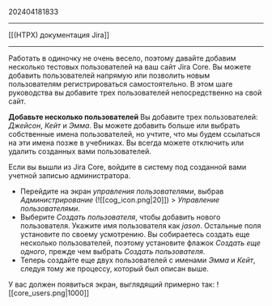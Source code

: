 202404181833
***
[[(HTPX) документация Jira]]
***
Работать в одиночку не очень весело, поэтому давайте добавим несколько тестовых пользователей на ваш сайт Jira Core. 
Вы можете добавить пользователей напрямую или позволить новым пользователям регистрироваться самостоятельно. 
В этом шаге руководства вы добавите трех пользователей непосредственно на свой сайт. 

**Добавьте несколько пользователей**
Вы добавите трех пользователей: 
*Джейсон*, *Кейт* и *Эмма*. 
Вы можете добавить больше или выбрать собственные имена пользователей, 
но учтите, что мы будем ссылаться на эти имена позже в учебниках. 
Вы всегда можете отключить или удалить созданных вами пользователей.

Если вы вышли из Jira Core, 
войдите в систему под созданной вами учетной записью администратора.

- Перейдите на экран *управления пользователями*, выбрав *Администрирование* (![[cog_icon.png|20]]) > *Управление пользователями*.
- Выберите *Создать пользователя*, чтобы добавить нового пользователя. 
  Укажите имя пользователя как *jason*. 
  Остальные поля установите по своему усмотрению. 
  Вы собираетесь создать еще несколько пользователей, 
  поэтому установите флажок *Создать еще одного*, 
  прежде чем выбрать *Создать пользователя*.
- Теперь создайте еще двух пользователей с именами *Эмма* и *Кейт*, 
  следуя тому же процессу, который был описан выше.

У вас должен появиться экран, выглядящий примерно так:
![[core_users.png|1000]]
